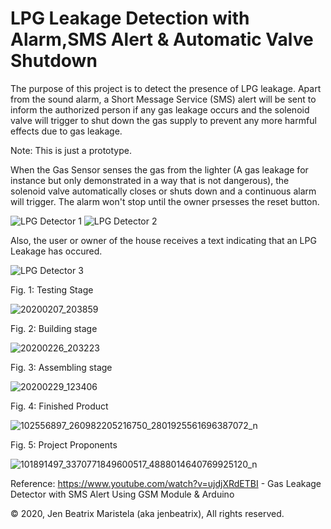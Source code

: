 # LPG Leakage Detection with Alarm,SMS Alert & Automatic Valve Shutdown
The purpose of this project is to detect the presence of LPG leakage. Apart from the sound alarm, a Short Message Service (SMS) alert will be sent to inform the authorized person if any gas leakage occurs and the solenoid valve will trigger to shut down the gas supply to prevent any more harmful effects due to gas leakage. 

Note: This is just a prototype.

When the Gas Sensor senses the gas from the lighter (A gas leakage for instance but only demonstrated in a way that is not dangerous), the solenoid valve automatically closes or shuts down and a continuous alarm will trigger. The alarm won't stop until the owner prsesses the reset button.

![LPG Detector 1](https://user-images.githubusercontent.com/82814920/170656488-2437a13a-6bbd-4a8b-abe7-fe1235226866.gif) ![LPG Detector 2](https://user-images.githubusercontent.com/82814920/170656716-bc823c09-0277-4e2f-ade0-5ca2b71d2c83.gif) 

Also, the user or owner of the house receives a text indicating that an LPG Leakage has occured.

![LPG Detector 3](https://user-images.githubusercontent.com/82814920/170656844-7c0eb2e4-dba4-4259-958c-eb0872ad1c7d.gif)

Fig. 1: Testing Stage

![20200207_203859](https://user-images.githubusercontent.com/82814920/171134280-dab55419-3135-4c22-9364-75e1c786203d.jpg)

Fig. 2: Building stage

![20200226_203223](https://user-images.githubusercontent.com/82814920/171134412-843d9cbb-105b-4259-8506-eecb051753d2.jpg)

Fig. 3: Assembling stage

![20200229_123406](https://user-images.githubusercontent.com/82814920/171134606-4d0c0bb7-d05a-4d09-9ed4-9674352ea7c8.jpg)

Fig. 4: Finished Product

![102556897_260982205216750_2801925561696387072_n](https://user-images.githubusercontent.com/82814920/116664110-97c9ba00-a9ca-11eb-8cd7-0ae3b84d4737.jpg)

Fig. 5: Project Proponents

![101891497_3370771849600517_4888014640769925120_n](https://user-images.githubusercontent.com/82814920/171135513-dd96ef35-b653-4a55-8235-2cf5cdae60a8.jpg)

Reference: https://www.youtube.com/watch?v=ujdjXRdETBI - Gas Leakage Detector with SMS Alert Using GSM Module & Arduino

© 2020, Jen Beatrix Maristela (aka jenbeatrix), All rights reserved.
